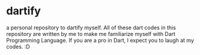 # dartify
a personal repository to dartify myself. All of these dart codes in this repository are written by me to make me familiarize myself with Dart Programming Language.
If you are a pro in Dart, I expect you to laugh at my codes. :D
